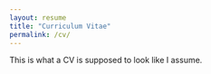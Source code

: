 ```yaml
---
layout: resume
title: "Curriculum Vitae"
permalink: /cv/
---
```


This is what a CV is supposed to look like I assume.

